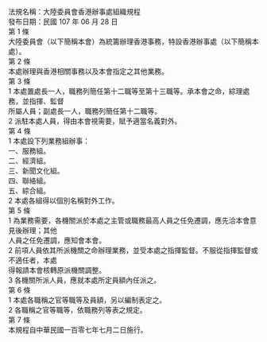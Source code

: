 法規名稱：大陸委員會香港辦事處組織規程  
發布日期：民國 107 年 06 月 28 日  
第 1 條  
大陸委員會（以下簡稱本會）為統籌辦理香港事務，特設香港辦事處（以下簡稱本處）。  
第 2 條  
本處辦理與香港相關事務以及本會指定之其他業務。  
第 3 條  
1 本處置處長一人，職務列簡任第十二職等至第十三職等。承本會之命，綜理處務，並指揮、監督  
所屬人員；副處長一人，職務列簡任第十二職等。  
2 派駐本處人員，得由本會視需要，賦予適當名義對外。  
第 4 條  
1 本處設下列業務組辦事：  
一、服務組。  
二、經濟組。  
三、新聞文化組。  
四、聯絡組。  
五、綜合組。  
2 本處各組得以個別名稱對外工作。  
第 5 條  
1 為業務需要，各機關派於本處之主管或職務最高人員之任免遷調，應先洽本會意見後辦理；其他  
人員之任免遷調，應知會本會。  
2 前項人員依其所派機關之命辦理業務，並受本處之指揮監督。不服從指揮監督或不適任者，本處  
得報請本會核轉原派機關調整。  
3 各機關所派人員，應就本處所定員額內任派之。  
第 6 條  
1 本處各職稱之官等職等及員額，另以編制表定之。  
2 各職稱之官等職等，依職務列等表之規定。  
第 7 條  
本規程自中華民國一百零七年七月二日施行。  


